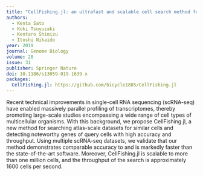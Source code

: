 ```yaml
---
title: "CellFishing.jl: an ultrafast and scalable cell search method for single-cell RNA sequencing"
authors:
  - Kenta Sato
  - Koki Tsuyuzaki
  - Kentaro Shimizu
  - Itoshi Nikaido
year: 2019
journal: Genome Biology
volume: 20
issue: 31
publisher: Springer Nature
doi: 10.1186/s13059-019-1639-x
packages:
  CellFishing.jl: https://github.com/bicycle1885/CellFishing.jl
---
```


Recent technical improvements in single-cell RNA sequencing (scRNA-seq) have enabled massively parallel profiling of transcriptomes, thereby promoting large-scale studies encompassing a wide range of cell types of multicellular organisms. With this background, we propose CellFishing.jl, a new method for searching atlas-scale datasets for similar cells and detecting noteworthy genes of query cells with high accuracy and throughput. Using multiple scRNA-seq datasets, we validate that our method demonstrates comparable accuracy to and is markedly faster than the state-of-the-art software. Moreover, CellFishing.jl is scalable to more than one million cells, and the throughput of the search is approximately 1600 cells per second.
